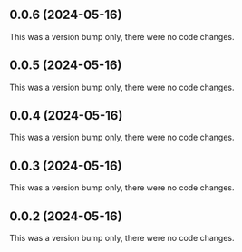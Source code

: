 ## 0.0.6 (2024-05-16)

This was a version bump only, there were no code changes.

## 0.0.5 (2024-05-16)

This was a version bump only, there were no code changes.

## 0.0.4 (2024-05-16)

This was a version bump only, there were no code changes.

## 0.0.3 (2024-05-16)

This was a version bump only, there were no code changes.

## 0.0.2 (2024-05-16)

This was a version bump only, there were no code changes.